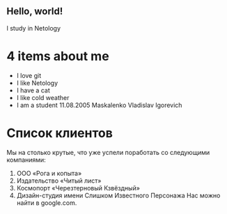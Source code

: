 ## Hello, world!

I study in Netology

# 4 items about me

- I love git
- I like Netology
- I have a cat
- I like cold weather
- I am a student
11.08.2005
Maskalenko Vladislav Igorevich

# Список клиентов
Мы на столько крутые, что уже успели поработать со следующими компаниями:

1. ООО «Рога и копыта»
2. Издательство «Читый лист»
3. Космопорт «Черезтерновый Кзвёздный»
4. Дизайн-студия имени Слишком Известного Персонажа
Нас можно найти в google.com.


